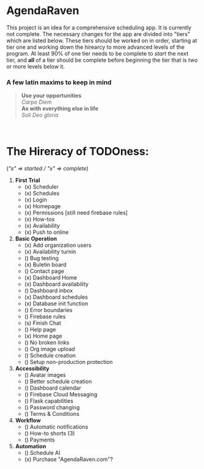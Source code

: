 # AgendaRaven

This project is an idea for a comprehensive scheduling app. 
It is currently not complete. The necessary changes for the
app are divided into "tiers" which are listed below. These
tiers should be worked on in order, starting at tier one and
working down the hirearcy to more advanced levels of the
program. At least 90% of one tier needs to be complete to 
*start* the next tier, and **all** of a tier should be complete
before beginning the tier that is two or more levels below it.
<br>
### **A few latin maxims to keep in mind**
> **Use your opportunities** \
> *Carpe Diem* \
> **As with everything else in life** \
> *Soli Deo gloria* 

<br>

# The Hireracy of TODOness: 

(*"s" => started / "x" => complete*)
1. **First Trial** 
    - (x) Scheduler
    - (x) Schedules
    - (x) Login
    - (x) Homepage
    - (x) Permissions [still need firebase rules]
    - (x) How-tos
    - (x) Availability
    - (x) Push to online
2. **Basic Operation**
    - (x) Add organization users
    - (x) Availability turnin
    - () Bug testing
    - (x) Buletin board
    - () Contact page
    - (x) Dashboard Home
    - (x) Dashboard availability
    - () Dashboard inbox
    - (x) Dashboard schedules
    - (x) Database init function
    - () Error boundaries
    - () Firebase rules
    - (s) Finish Chat
    - () Help page
    - (x) Home page
    - () No broken links
    - () Org image upload
    - () Schedule creation
    - () Setup non-production protection
3. **Accessibility**
    - () Avatar images
    - () Better schedule creation
    - () Dashboard calendar
    - () Firebase Cloud Messaging
    - () Flask capabilities
    - () Password changing
    - () Terms & Conditions
4. **Workflow**
    - () Automatic notifications
    - () How-to shorts (3)
    - () Payments
5. **Automation**
    - () Schedule AI
    - (x) Purchase "AgendaRaven.com"?
